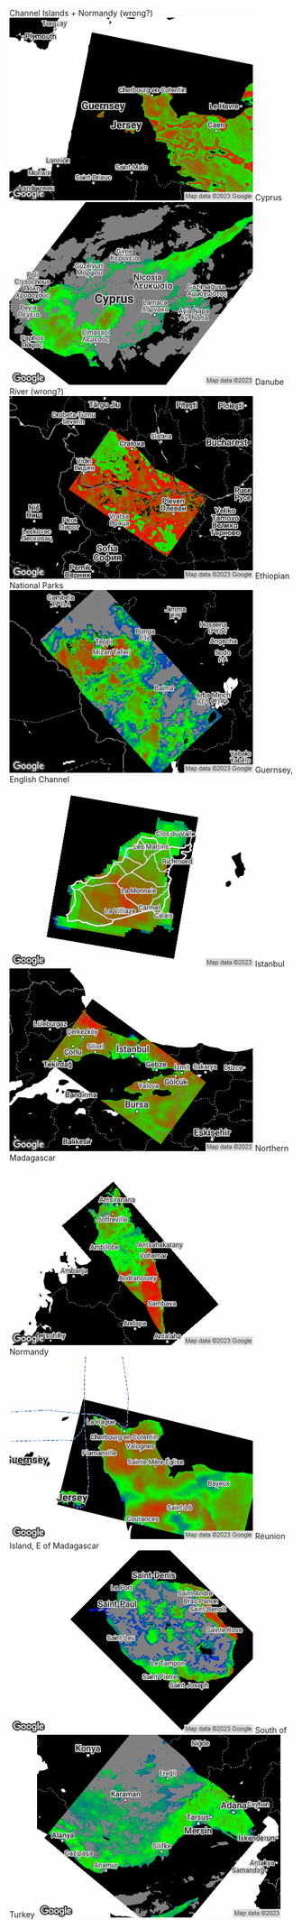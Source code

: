 Channel Islands + Normandy (wrong?)
![](data/channel_result.png)
Cyprus
![](data/cyprus_result.png)
Danube River (wrong?)
![](data/danube_result.png)
Ethiopian National Parks
![](data/ethiopiannatparks_result.png)
Guernsey, English Channel
![](data/guernsey_result.png)
Istanbul
![](data/istanbul_result.png)
Northern Madagascar
![](data/madagascar_result.png)
Normandy
![](data/normandy_result.png)
Réunion Island, E of Madagascar
![](data/reunion_result.png)
South of Turkey
![](data/southturkey_result.png)
